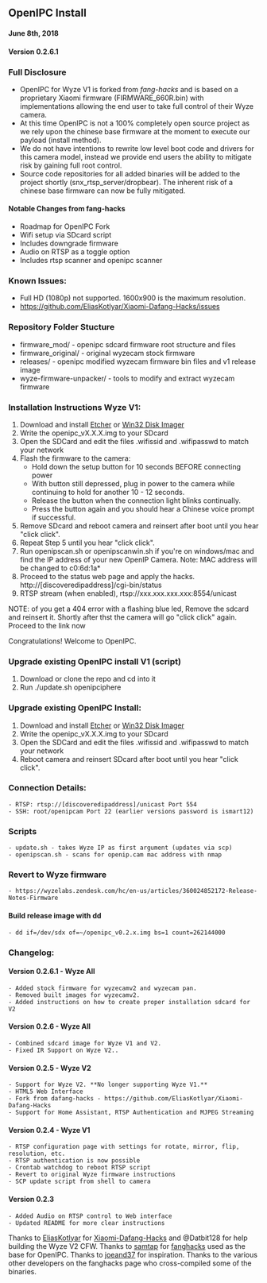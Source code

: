 ## OpenIPC Install ##    

#### June 8th, 2018 ####

#### Version 0.2.6.1

### Full Disclosure ###
- OpenIPC for Wyze V1 is forked from _fang-hacks_ and is based on a proprietary Xiaomi firmware (FIRMWARE_660R.bin) with implementations allowing the end user to take full control of their Wyze camera.
- At this time OpenIPC is not a 100% completely open source project as we rely upon the chinese base firmware at the moment to execute our payload (install method).
- We do not have intentions to rewrite low level boot code and drivers for this camera model, instead we provide end users the ability to mitigate risk by gaining full root control.
- Source code repositories for all added binaries will be added to the project shortly (snx_rtsp_server/dropbear). The inherent risk of a chinese base firmware can now be fully mitigated.

#### Notable Changes from fang-hacks ####
  - Roadmap for OpenIPC Fork
  - Wifi setup via SDcard script
  - Includes downgrade firmware
  - Audio on RTSP as a toggle option
  - Includes rtsp scanner and openipc scanner

### Known Issues: ###
- Full HD (1080p) not supported. 1600x900 is the maximum resolution.
- https://github.com/EliasKotlyar/Xiaomi-Dafang-Hacks/issues

### Repository Folder Stucture ###
  - firmware_mod/ - openipc sdcard firmware root structure and files
  - firmware_original/ - original wyzecam stock firmware
  - releases/ - openipc modified wyzecam firmware bin files and v1 release image
  - wyze-firmware-unpacker/ - tools to modify and extract wyzecam firmware

### Installation Instructions Wyze V1: ###
1. Download and install [Etcher](https://etcher.io) or [Win32 Disk Imager](https://sourceforge.net/projects/win32diskimager/)
2. Write the openipc_vX.X.X.img to your SDcard
3. Open the SDCard and edit the files .wifissid and .wifipasswd to match your network
4. Flash the firmware to the camera:
    - Hold down the setup button for 10 seconds BEFORE connecting power
    - With button still depressed, plug in power to the camera while continuing to hold for another 10 - 12 seconds.
    - Release the button when the connection light blinks continually.
    - Press the button again and you should hear a Chinese voice prompt if successful.
5. Remove SDcard and reboot camera and reinsert after boot until you hear "click click".
6. Repeat Step 5 until you hear "click click".
7. Run openipscan.sh or openipscanwin.sh if you're on windows/mac and find the IP address of your new OpenIP Camera. Note: MAC address will be changed to c0:6d:1a*
8. Proceed to the status web page and apply the hacks. http://[discoveredipaddress]/cgi-bin/status 
9. RTSP stream (when enabled), rtsp://xxx.xxx.xxx.xxx:8554/unicast

NOTE: of you get a 404 error with a flashing blue led, Remove the sdcard and reinsert it. Shortly after thst the camera will go "click click" again. Proceed to the link now

Congratulations! Welcome to OpenIPC.

### Upgrade existing OpenIPC install V1 (script) ###
1. Download or clone the repo and cd into it
2. Run ./update.sh openipciphere

### Upgrade existing OpenIPC Install: ###
1. Download and install [Etcher](https://etcher.io) or [Win32 Disk Imager](https://sourceforge.net/projects/win32diskimager/)
2. Write the openipc_vX.X.X.img to your SDcard
3. Open the SDCard and edit the files .wifissid and .wifipasswd to match your network
4. Reboot camera and reinsert SDcard after boot until you hear "click click".


### Connection Details: ###
    - RTSP: rtsp://[discoveredipaddress]/unicast Port 554
    - SSH: root/openipcam Port 22 (earlier versions password is ismart12)

### Scripts ###
    - update.sh - takes Wyze IP as first argument (updates via scp)
    - openipscan.sh - scans for openip.cam mac address with nmap

### Revert to Wyze firmware ###
    - https://wyzelabs.zendesk.com/hc/en-us/articles/360024852172-Release-Notes-Firmware

#### Build release image with dd ####
    - dd if=/dev/sdx of=~/openipc_v0.2.x.img bs=1 count=262144000


### Changelog: ###

#### Version 0.2.6.1 - Wyze All ####
    - Added stock firmware for wyzecamv2 and wyzecam pan.
    - Removed built images for wyzecamv2.
    - Added instructions on how to create proper installation sdcard for V2

#### Version 0.2.6 - Wyze All ####
    - Combined sdcard image for Wyze V1 and V2.
    - Fixed IR Support on Wyze V2..

#### Version 0.2.5 - Wyze V2 ####
    - Support for Wyze V2. **No longer supporting Wyze V1.**
    - HTML5 Web Interface
    - Fork from dafang-hacks - https://github.com/EliasKotlyar/Xiaomi-Dafang-Hacks
    - Support for Home Assistant, RTSP Authentication and MJPEG Streaming

#### Version 0.2.4 - Wyze V1 ####
    - RTSP configuration page with settings for rotate, mirror, flip, resolution, etc.
    - RTSP authentication is now possible
    - Crontab watchdog to reboot RTSP script
    - Revert to original Wyze firmware instructions
    - SCP update script from shell to camera


#### Version 0.2.3 ####
    - Added Audio on RTSP control to Web interface
    - Updated README for more clear instructions


Thanks to [EliasKotlyar](https://github.com/EliasKotlyar) for [Xiaomi-Dafang-Hacks](https://github.com/EliasKotlyar/Xiaomi-Dafang-Hacks) and @Datbit128 for help building the Wyze V2 CFW. 
Thanks to [samtap](https://github.com/samtap/) for [fanghacks](https://github.com/samtap/fanghacks) used as the base for OpenIPC. Thanks to [joeand37](https://github.com/joeand37) for inspiration. Thanks to the various other developers on the fanghacks page who cross-compiled some of the binaries.
